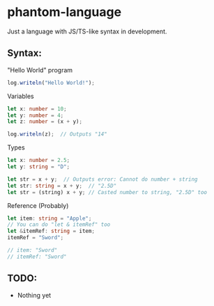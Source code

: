 # phantom-language

Just a language with JS/TS-like syntax in development.

## Syntax:
"Hello World" program
```ts
log.writeln("Hello World!");
```
Variables
```ts
let x: number = 10;
let y: number = 4;
let z: number = (x + y);

log.writeln(z);  // Outputs "14"
```
Types
```ts
let x: number = 2.5;
let y: string = "D";

let str = x + y;  // Outputs error: Cannot do number + string
let str: string = x + y;  // "2.5D"
let str = (string) x + y; // Casted number to string, "2.5D" too
```
Reference (Probably)
```ts
let item: string = "Apple";
// You can do "let & itemRef" too
let &itemRef: string = item;
itemRef = "Sword";

// item: "Sword"
// itemRef: "Sword"
```

## TODO:
- Nothing yet